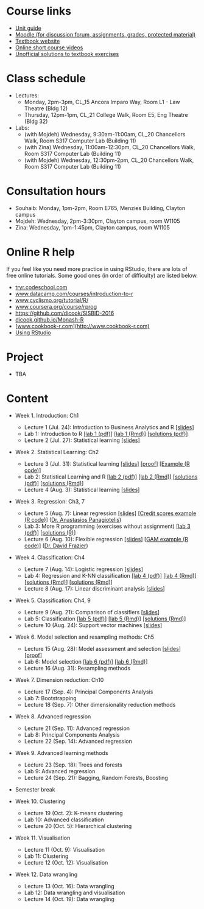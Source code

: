 # Course links

- [Unit guide](https://unitguidemanager.monash.edu/view?tpCode=S2-01&tpYear=2017&unitCode=ETC3250&ticket=ST-4d63ae42bafcc28c0c993b0b37488417)
- [Moodle (for discussion forum, assignments, grades, protected material)](http://moodle.vle.monash.edu/course/view.php?id=38497)
- [Textbook website](http://www-bcf.usc.edu/~gareth/ISL/index.html)
- [Online short course videos](http://www.dataschool.io/15-hours-of-expert-machine-learning-videos/)
- [Unofficial solutions to textbook exercises](http://blog.princehonest.com/stat-learning/)

# Class schedule

- Lectures: 
	- Monday, 2pm-3pm, CL_15 Ancora Imparo Way, Room L1 - Law Theatre (Bldg 12)
	- Thursday, 12pm-1pm, CL_21 College Walk, Room E5, Eng Theatre (Bldg 32)
- Labs: 
	- (with Mojdeh) Wednesday, 9:30am-11:00am, CL_20 Chancellors Walk, Room S317 Computer Lab (Building 11)
	- (with Zina) Wednesday, 11:00am-12:30pm, CL_20 Chancellors Walk, Room S317 Computer Lab (Building 11)
	- (with Mojdeh) Wednesday, 12:30pm-2pm, CL_20 Chancellors Walk, Room S317 Computer Lab (Building 11)

# Consultation hours

- Souhaib: Monday, 1pm-2pm, Room E765, Menzies Building, Clayton campus
- Mojdeh: Wednesday, 2pm-3:30pm, Clayton campus, room W1105
- Zina: Wednesday, 1pm-1:45pm, Clayton campus, room W1105

# Online R help

If you feel like you need more practice in using RStudio, there are lots of free online tutorials. Some good ones (in order of difficulty) are listed below.

- [tryr.codeschool.com](http://tryr.codeschool.com)
- www.datacamp.com/courses/introduction-to-r
- www.cyclismo.org/tutorial/R/
- www.coursera.org/course/rprog
- https://github.com/dicook/SISBID-2016 
- [dicook.github.io/Monash-R](http://dicook.github.io/Monash-R)
- [www.cookbook-r.com](http://www.cookbook-r.com)
- [Using RStudio](https://support.rstudio.com/hc/en-us/categories/200035113-Documentation)

# Project

- TBA

# Content

- Week 1. Introduction: Ch1
	- Lecture 1 (Jul. 24): Introduction to Business Analytics and R [[slides]](slides/1/1.1-intro.pdf)
	- Lab 1: Introduction to R [[lab 1 (pdf)]](labs/lab1/lab1.pdf) [[lab 1 (Rmd)]](labs/lab1/lab1.Rmd) [[solutions (pdf)]](labs/lab1/lab1-solutions.pdf) 
	- Lecture 2 (Jul. 27): Statistical learning [[slides]](slides/2/2-statlearn.pdf)
	
- Week 2. Statistical Learning: Ch2
	- Lecture 3 (Jul. 31): Statistical learning [[slides]](slides/2/2-statlearn.pdf) [[proof]](slides/2/2-biasvardecomp.pdf ) [[Example (R code)]](slides/3/3-gams.R) 
	- Lab 2: Statistical Learning and R [[lab 2 (pdf)]](labs/lab2/lab2.pdf) [[lab 2 (Rmd)]](labs/lab2/lab2.Rmd)  [[solutions (pdf)]](labs/lab2/lab2-solutions.pdf) [[solutions (Rmd)]](labs/lab2/lab2-solutions.Rmd)
	- Lecture 4 (Aug. 3): Statistical learning [[slides]](slides/2/2-statlearn.pdf)

- Week 3. Regression: Ch3, 7
	- Lecture 5 (Aug. 7): Linear regression [[slides]](slides/3/3.1-linear-regression.pdf) [[Credit scores example (R code)]](slides/3/3-creditscores.R) ([Dr. Anastasios Panagiotelis](http://monash.edu/research/explore/en/persons/anastasios-panagiotelis(8e78deac-701f-4d45-9a4e-4f4c36a76f34).html))
	- Lab 3: More R programming (exercises without assignment) [[lab 3 (pdf)]](labs/lab3/lab3.pdf) [[solutions (R)]](labs/lab3/lab3-solutions.R)
	- Lecture 6 (Aug. 10): Flexible regression [[slides]](slides/3/3.2-flexible-regression.pdf) [[GAM example (R code)]](slides/3/3-gams.R) ([Dr. David Frazier](http://monash.edu/research/explore/en/persons/david-frazier(b3a84d85-75f7-4ce8-8732-f7efcc5d772c).html))
	
- Week 4. Classification: Ch4
	- Lecture 7 (Aug. 14): Logistic regression [[slides]](slides/4/4-1-logit-regression.pdf)
	- Lab 4: Regression and K-NN classification [[lab 4 (pdf)]](labs/lab4/lab4.pdf) [[lab 4 (Rmd)]](labs/lab4/lab4.Rmd) [[solutions (Rmd)]](labs/lab4/lab4-sol.Rmd) [[solutions (Rmd)]](labs/lab4/lab4-sol.pdf)
	- Lecture 8 (Aug. 17): Linear discriminant analysis [[slides]](slides/4/4-2-lda.pdf)
	
- Week 5. Classification: Ch4, 9 
	- Lecture 9 (Aug. 21): Comparison of classifiers [[slides]](slides/5/5-1-comparison.pdf)
	- Lab 5: Classification [[lab 5 (pdf)]](labs/lab5/lab5.pdf) [[lab 5 (Rmd)]](labs/lab5/lab5.Rmd) [[solutions (Rmd)]](labs/lab5/lab5-sol.pdf)
	- Lecture 10 (Aug. 24): Support vector machines  [[slides]](slides/5/5-2-svm.pdf)
		
- Week 6. Model selection and resampling methods: Ch5
	- Lecture 15 (Aug. 28): Model assessment and selection [[slides]](slides/6/6-1-modelsel.pdf) [[proof]](slides/6/6-loocv.pdf) 
	- Lab 6: Model selection [[lab 6 (pdf)]](labs/lab6/lab6.pdf) [[lab 6 (Rmd)]](labs/lab6/lab6.Rmd)
	- Lecture 16 (Aug. 31): Resampling methods
	
- Week 7. Dimension reduction: Ch10
	- Lecture 17 (Sep. 4): Principal Components Analysis 
	- Lab 7: Bootstrapping
	- Lecture 18 (Sep. 7): Other dimensionality reduction methods 
	
- Week 8. Advanced regression
	- Lecture 21 (Sep. 11): Advanced regression 
	- Lab 8: Principal Components Analysis 
	- Lecture 22 (Sep. 14): Advanced regression
			
	
- Week 9. Advanced learning methods
	- Lecture 23 (Sep. 18): Trees and forests
	- Lab 9: Advanced regression
	- Lecture 24 (Sep. 21): Bagging, Random Forests, Boosting
	

- Semester break	
	

- Week 10. Clustering
	- Lecture 19 (Oct. 2): K-means clustering 
	- Lab 10: Advanced classification
	- Lecture 20 (Oct. 5): Hierarchical clustering		
	
- Week 11. Visualisation
	- Lecture 11 (Oct. 9): Visualisation 
	- Lab 11:  Clustering 
	- Lecture 12 (Oct. 12): Visualisation
	
- Week 12. Data wrangling
	- Lecture 13 (Oct. 16): Data wrangling 
	- Lab 12: Data wrangling and visualisation
	- Lecture 14 (Oct. 19): Data wrangling 
	


	